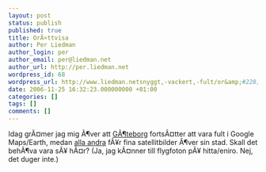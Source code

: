 ```yaml
---
layout: post
status: publish
published: true
title: OrÃ¤ttvisa
author: Per Liedman
author_login: per
author_email: per@liedman.net
author_url: http://per.liedman.net
wordpress_id: 68
wordpress_url: http://www.liedman.netsnyggt,-vackert,-fult/or&amp;#228;ttvisa/
date: 2006-11-25 16:32:23.000000000 +01:00
categories: []
tags: []
comments: []
---
```

Idag grÃ¤mer jag mig Ã¶ver att <a href="http://maps.google.com/?ie=UTF8&z=13&ll=57.70378,11.94231&spn=0.062368,0.09716&t=k&om=1">GÃ¶teborg</a> fortsÃ¤tter att vara fult i Google Maps/Earth, medan <a href="http://googlesightseeing.com/2006/11/24/google-earth-imagery-update-nov-06/">alla andra</a> fÃ¥r fina satellitbilder Ã¶ver sin stad. Skall det behÃ¶va vara sÃ¥ hÃ¤r? (Ja, jag kÃ¤nner till flygfoton pÃ¥ hitta/eniro. Nej, det duger inte.)
